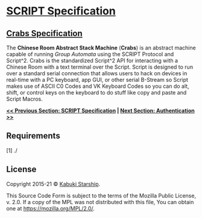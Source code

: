 # [SCRIPT Specification](../)

## [Crabs Specification](./)

The **Chinese Room Abstract Stack Machine** (**Crabs**) is an abstract machine capable of running *Group Automata* using the SCRIPT Protocol and Script^2. Crabs is the standardized Script^2 API for interacting with a Chinese Room with a text terminal over the Script. Script is designed to run over a standard serial connection that allows users to hack on devices in real-time with a PC keyboard, app GUI, or other serial B-Stream so Script makes use of ASCII C0 Codes and VK Keyboard Codes so you can do alt, shift, or control keys on the keyboard to do stuff like copy and paste and Script Macros.

**[<< Previous Section: SCRIPT Specification](../) | [Next Section: Authentication >>](./Authentication.md)**

## Requirements

[1] ./

## License

Copyright 2015-21 © [Kabuki Starship](https://kabukistarship.com).

This Source Code Form is subject to the terms of the Mozilla Public License, v. 2.0. If a copy of the MPL was not distributed with this file, You can obtain one at <https://mozilla.org/MPL/2.0/>.
